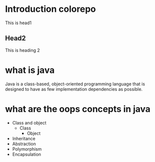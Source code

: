 # Introduction colorepo
This is head1

## Head2
This is heading 2

# what is java
Java is a class-based, object-oriented programming language that is designed to have as few implementation dependencies as possible.

# what are the oops concepts in java
* Class and object
  * Class
    * Object
* Inheritance
* Abstraction
* Polymorphism
* Encapsulation
